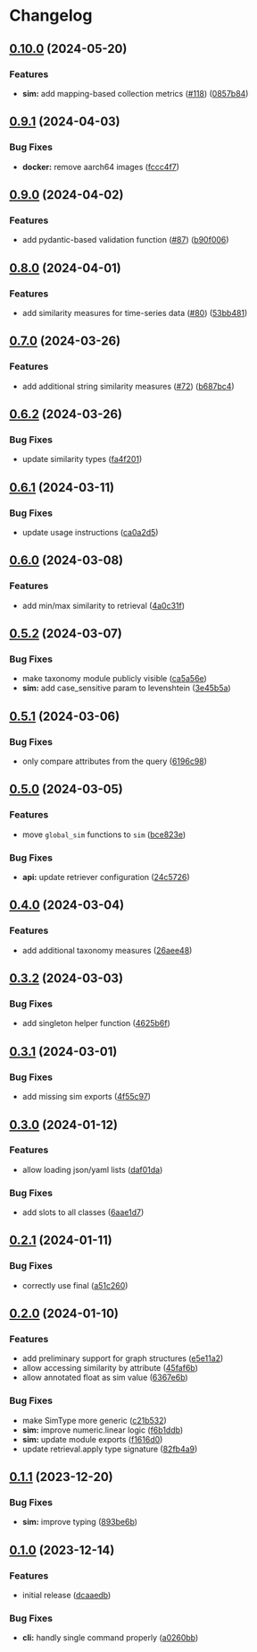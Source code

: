 # Changelog

## [0.10.0](https://github.com/wi2trier/cbrkit/compare/v0.9.1...v0.10.0) (2024-05-20)


### Features

* **sim:** add mapping-based collection metrics ([#118](https://github.com/wi2trier/cbrkit/issues/118)) ([0857b84](https://github.com/wi2trier/cbrkit/commit/0857b84b08a6b0fcb0292fb4f717061fadfff4dd))

## [0.9.1](https://github.com/wi2trier/cbrkit/compare/v0.9.0...v0.9.1) (2024-04-03)


### Bug Fixes

* **docker:** remove aarch64 images ([fccc4f7](https://github.com/wi2trier/cbrkit/commit/fccc4f7427a54daabedfcad905c73f252706a688))

## [0.9.0](https://github.com/wi2trier/cbrkit/compare/v0.8.0...v0.9.0) (2024-04-02)


### Features

* add pydantic-based validation function ([#87](https://github.com/wi2trier/cbrkit/issues/87)) ([b90f006](https://github.com/wi2trier/cbrkit/commit/b90f006c50f8928054e651acd30a37f2b892d094))

## [0.8.0](https://github.com/wi2trier/cbrkit/compare/v0.7.0...v0.8.0) (2024-04-01)


### Features

* add similarity measures for time-series data ([#80](https://github.com/wi2trier/cbrkit/issues/80)) ([53bb481](https://github.com/wi2trier/cbrkit/commit/53bb48186970c8f9e6e10df0ab3e62ee2216d7a1))

## [0.7.0](https://github.com/wi2trier/cbrkit/compare/v0.6.2...v0.7.0) (2024-03-26)


### Features

* add additional string similarity measures ([#72](https://github.com/wi2trier/cbrkit/issues/72)) ([b687bc4](https://github.com/wi2trier/cbrkit/commit/b687bc40e7b1e43d2478a801776ba4ec5e8b260c))

## [0.6.2](https://github.com/wi2trier/cbrkit/compare/v0.6.1...v0.6.2) (2024-03-26)


### Bug Fixes

* update similarity types ([fa4f201](https://github.com/wi2trier/cbrkit/commit/fa4f20128ee26585ad24de50204fda8665b0ce52))

## [0.6.1](https://github.com/wi2trier/cbrkit/compare/v0.6.0...v0.6.1) (2024-03-11)


### Bug Fixes

* update usage instructions ([ca0a2d5](https://github.com/wi2trier/cbrkit/commit/ca0a2d5504ce709e6b783fdb4b92a23d500cda0a))

## [0.6.0](https://github.com/wi2trier/cbrkit/compare/v0.5.2...v0.6.0) (2024-03-08)


### Features

* add min/max similarity to retrieval ([4a0c31f](https://github.com/wi2trier/cbrkit/commit/4a0c31f9c0424aec1440c1235fcc04af4c2cb086))

## [0.5.2](https://github.com/wi2trier/cbrkit/compare/v0.5.1...v0.5.2) (2024-03-07)


### Bug Fixes

* make taxonomy module publicly visible ([ca5a56e](https://github.com/wi2trier/cbrkit/commit/ca5a56e9a442817eaa6181965e95ddcd89d297c0))
* **sim:** add case_sensitive param to levenshtein ([3e45b5a](https://github.com/wi2trier/cbrkit/commit/3e45b5a925bdbf1bcc80444581a802398f154c67))

## [0.5.1](https://github.com/wi2trier/cbrkit/compare/v0.5.0...v0.5.1) (2024-03-06)


### Bug Fixes

* only compare attributes from the query ([6196c98](https://github.com/wi2trier/cbrkit/commit/6196c98916609d0f87dd38f348c0af921c4ade1c))

## [0.5.0](https://github.com/wi2trier/cbrkit/compare/v0.4.0...v0.5.0) (2024-03-05)


### Features

* move `global_sim` functions to `sim` ([bce823e](https://github.com/wi2trier/cbrkit/commit/bce823ef9fdf03a5b52fb075b801bfb209af7480))


### Bug Fixes

* **api:** update retriever configuration ([24c5726](https://github.com/wi2trier/cbrkit/commit/24c5726c66822a40a15823406d360afe3734f846))

## [0.4.0](https://github.com/wi2trier/cbrkit/compare/v0.3.2...v0.4.0) (2024-03-04)


### Features

* add additional taxonomy measures ([26aee48](https://github.com/wi2trier/cbrkit/commit/26aee48bc5d8051055d43b82d4040ebd5ccd2e5c))

## [0.3.2](https://github.com/wi2trier/cbrkit/compare/v0.3.1...v0.3.2) (2024-03-03)


### Bug Fixes

* add singleton helper function ([4625b6f](https://github.com/wi2trier/cbrkit/commit/4625b6f0104099b6c9045e812de727066fbe112f))

## [0.3.1](https://github.com/wi2trier/cbrkit/compare/v0.3.0...v0.3.1) (2024-03-01)


### Bug Fixes

* add missing sim exports ([4f55c97](https://github.com/wi2trier/cbrkit/commit/4f55c97bbf573af4cec0f888fbe646e97e625d4a))

## [0.3.0](https://github.com/wi2trier/cbrkit/compare/v0.2.1...v0.3.0) (2024-01-12)


### Features

* allow loading json/yaml lists ([daf01da](https://github.com/wi2trier/cbrkit/commit/daf01da070907e4bb7a736b55801264add02ea1f))


### Bug Fixes

* add slots to all classes ([6aae1d7](https://github.com/wi2trier/cbrkit/commit/6aae1d7b8a938b6395596249c655d324368e72a2))

## [0.2.1](https://github.com/wi2trier/cbrkit/compare/v0.2.0...v0.2.1) (2024-01-11)


### Bug Fixes

* correctly use final ([a51c260](https://github.com/wi2trier/cbrkit/commit/a51c260725ccc443eacd66b9a65598dfeae55d99))

## [0.2.0](https://github.com/wi2trier/cbrkit/compare/v0.1.1...v0.2.0) (2024-01-10)


### Features

* add preliminary support for graph structures ([e5e11a2](https://github.com/wi2trier/cbrkit/commit/e5e11a21169313be2d672ace42634b8daafc731a))
* allow accessing similarity by attribute ([45faf6b](https://github.com/wi2trier/cbrkit/commit/45faf6b7c93840cfd2c256e2072fe6ea0834bb45))
* allow annotated float as sim value ([6367e6b](https://github.com/wi2trier/cbrkit/commit/6367e6baedea62ccf55c536a87627717c59b98f6))


### Bug Fixes

* make SimType more generic ([c21b532](https://github.com/wi2trier/cbrkit/commit/c21b5325e408623be402df1d57cac40f0928cf45))
* **sim:** improve numeric.linear logic ([f6b1ddb](https://github.com/wi2trier/cbrkit/commit/f6b1ddb13c67e8c3c0b603ac7488f045e7efebcb))
* **sim:** update module exports ([f1616d0](https://github.com/wi2trier/cbrkit/commit/f1616d0e6702c0feb04da89e44097ff4ea5aa614))
* update retrieval.apply type signature ([82fb4a9](https://github.com/wi2trier/cbrkit/commit/82fb4a9bf38d01d77b2ac8d648f137aea44a5e1a))

## [0.1.1](https://github.com/wi2trier/cbrkit/compare/v0.1.0...v0.1.1) (2023-12-20)


### Bug Fixes

* **sim:** improve typing ([893be6b](https://github.com/wi2trier/cbrkit/commit/893be6b3b2f36711ffaa5a0aeef947dfbb39d407))

## [0.1.0](https://github.com/wi2trier/cbrkit/compare/v0.0.1...v0.1.0) (2023-12-14)


### Features

* initial release ([dcaaedb](https://github.com/wi2trier/cbrkit/commit/dcaaedb0da50e479e75f2818792b4e2a0772c7ca))


### Bug Fixes

* **cli:** handly single command properly ([a0260bb](https://github.com/wi2trier/cbrkit/commit/a0260bb77930ac9554986c3059f701c153440f97))
